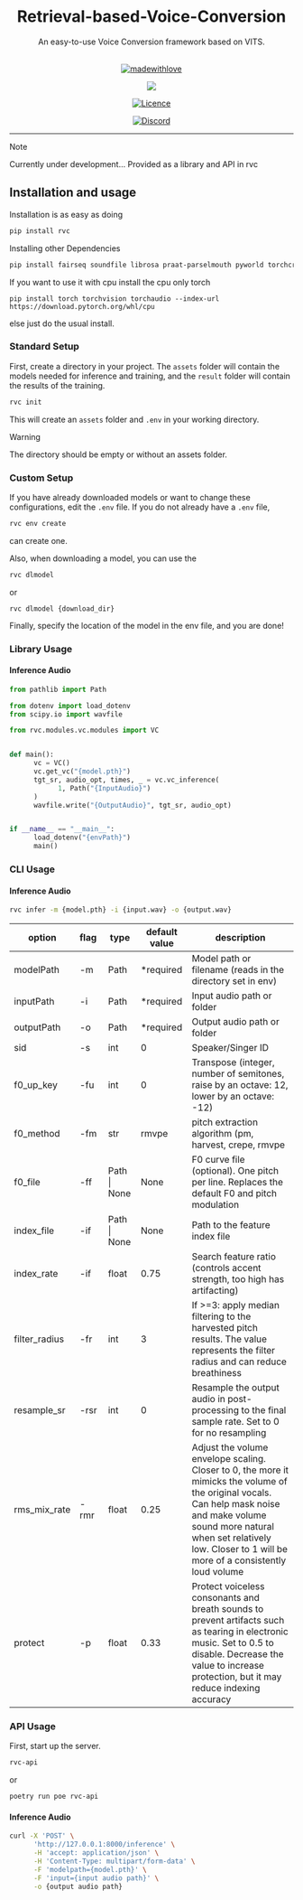 <div align="center">

<h1>Retrieval-based-Voice-Conversion</h1>
An easy-to-use Voice Conversion framework based on VITS.<br><br>

[![madewithlove](https://img.shields.io/badge/made_with-%E2%9D%A4-red?style=for-the-badge&labelColor=orange
)](https://github.com/RVC-Project/Retrieval-based-Voice-Conversion)

<img src="https://counter.seku.su/cmoe?name=rvc&theme=r34" /><br>

[![Licence](https://img.shields.io/github/license/RVC-Project/Retrieval-based-Voice-Conversion?style=for-the-badge)](https://github.com/RVC-Project/Retrieval-based-Voice-Conversion/blob/develop/LICENSE)

[![Discord](https://img.shields.io/badge/RVC%20Developers-Discord-7289DA?style=for-the-badge&logo=discord&logoColor=white)](https://discord.gg/HcsmBBGyVk)

</div>

------


> [!NOTE]
> Currently under development... Provided as a library and API in rvc

## Installation and usage
Installation is as easy as doing
```sh
pip install rvc
```
Installing other Dependencies
```sh
pip install fairseq soundfile librosa praat-parselmouth pyworld torchcrepe av faiss-cpu python-dotenv pydub click tensorboardx poethepoet uvicorn fastapi python-multipart numba
```
If you want to use it with cpu install the cpu only torch
```
pip install torch torchvision torchaudio --index-url https://download.pytorch.org/whl/cpu
```
else just do the usual install.

### Standard Setup

First, create a directory in your project. The `assets` folder will contain the models needed for inference and training, and the `result` folder will contain the results of the training.

```sh
rvc init
```
This will create an `assets` folder and `.env` in your working directory.

> [!WARNING]
> The directory should be empty or without an assets folder.

### Custom Setup

If you have already downloaded models or want to change these configurations, edit the `.env` file.
If you do not already have a `.env` file,

```sh
rvc env create
```
can create one.

Also, when downloading a model, you can use the

```sh
rvc dlmodel
```
or
```
rvc dlmodel {download_dir}
```

Finally, specify the location of the model in the env file, and you are done!



### Library Usage

#### Inference Audio
```python
from pathlib import Path

from dotenv import load_dotenv
from scipy.io import wavfile

from rvc.modules.vc.modules import VC


def main():
      vc = VC()
      vc.get_vc("{model.pth}")
      tgt_sr, audio_opt, times, _ = vc.vc_inference(
            1, Path("{InputAudio}")
      )
      wavfile.write("{OutputAudio}", tgt_sr, audio_opt)


if __name__ == "__main__":
      load_dotenv("{envPath}")
      main()

```

### CLI Usage

#### Inference Audio

```sh
rvc infer -m {model.pth} -i {input.wav} -o {output.wav}
```

| option        | flag&nbsp; | type         | default value | description                                                                                                                                                                                                                                    |
|---------------|------------|--------------|---------------|------------------------------------------------------------------------------------------------------------------------------------------------------------------------------------------------------------------------------------------------|
| modelPath     | -m         | Path         | *required     | Model path or filename (reads in the directory set in env)                                                                                                                                                                                     |
| inputPath     | -i         | Path         | *required     | Input audio path or folder                                                                                                                                                                                                                     |
| outputPath    | -o         | Path         | *required     | Output audio path or folder                                                                                                                                                                                                                    |
| sid           | -s         | int          | 0             | Speaker/Singer ID                                                                                                                                                                                                                              |
| f0_up_key     | -fu        | int          | 0             | Transpose (integer, number of semitones, raise by an octave: 12, lower by an octave: -12)                                                                                                                                                      |
| f0_method     | -fm        | str          | rmvpe         | pitch extraction algorithm (pm, harvest, crepe, rmvpe                                                                                                                                                                                          |
| f0_file       | -ff        | Path \| None | None          | F0 curve file (optional). One pitch per line. Replaces the default F0 and pitch modulation                                                                                                                                                     |
| index_file    | -if        | Path \| None | None          | Path to the feature index file                                                                                                                                                                                                                 |
| index_rate    | -if        | float        | 0.75          | Search feature ratio (controls accent strength, too high has artifacting)                                                                                                                                                                      |
| filter_radius | -fr        | int          | 3             | If >=3: apply median filtering to the harvested pitch results. The value represents the filter radius and can reduce breathiness                                                                                                               |
| resample_sr   | -rsr       | int          | 0             | Resample the output audio in post-processing to the final sample rate. Set to 0 for no resampling                                                                                                                                              |
| rms_mix_rate  | -rmr       | float        | 0.25          | Adjust the volume envelope scaling. Closer to 0, the more it mimicks the volume of the original vocals. Can help mask noise and make volume sound more natural when set relatively low. Closer to 1 will be more of a consistently loud volume |
| protect       | -p         | float        | 0.33          | Protect voiceless consonants and breath sounds to prevent artifacts such as tearing in electronic music. Set to 0.5 to disable. Decrease the value to increase protection, but it may reduce indexing accuracy                                 |

### API Usage
First, start up the server.
```sh
rvc-api
```
or
```sh
poetry run poe rvc-api
```

#### Inference Audio
```sh
curl -X 'POST' \
      'http://127.0.0.1:8000/inference' \
      -H 'accept: application/json' \
      -H 'Content-Type: multipart/form-data' \
      -F 'modelpath={model.pth}' \
      -F 'input={input audio path}' \
      -o {output audio path}
```
